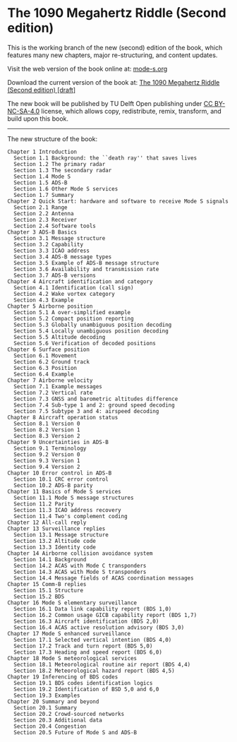 The 1090 Megahertz Riddle (Second edition)
============================================================

This is the working branch of the new (second) edition of the book, which features many new chapters, major re-structuring, and content updates.

Visit the web version of the book online at: [mode-s.org](http://mode-s.org)

Download the current version of the book at: [The 1090 Megahertz Riddle (Second edition) [draft]](https://raw.githubusercontent.com/junzis/the-1090mhz-riddle/master/book.pdf)

The new book will be published by TU Delft Open publishing under [CC BY-NC-SA-4.0](https://creativecommons.org/licenses/by-nc-sa/4.0/) license, which allows copy, redistribute, remix, transform, and build upon this book.

---


The new structure of the book:

```
Chapter 1 Introduction
  Section 1.1 Background: the ``death ray'' that saves lives
  Section 1.2 The primary radar
  Section 1.3 The secondary radar
  Section 1.4 Mode S
  Section 1.5 ADS-B
  Section 1.6 Other Mode S services
  Section 1.7 Summary
Chapter 2 Quick Start: hardware and software to receive Mode S signals
  Section 2.1 Range
  Section 2.2 Antenna
  Section 2.3 Receiver
  Section 2.4 Software tools
Chapter 3 ADS-B Basics
  Section 3.1 Message structure
  Section 3.2 Capability
  Section 3.3 ICAO address
  Section 3.4 ADS-B message types
  Section 3.5 Example of ADS-B message structure
  Section 3.6 Availability and transmission rate
  Section 3.7 ADS-B versions
Chapter 4 Aircraft identification and category
  Section 4.1 Identification (call sign)
  Section 4.2 Wake vortex category
  Section 4.3 Example
Chapter 5 Airborne position
  Section 5.1 A over-simplified example
  Section 5.2 Compact position reporting
  Section 5.3 Globally unambiguous position decoding
  Section 5.4 Locally unambiguous position decoding
  Section 5.5 Altitude decoding
  Section 5.6 Verification of decoded positions
Chapter 6 Surface position
  Section 6.1 Movement
  Section 6.2 Ground track
  Section 6.3 Position
  Section 6.4 Example
Chapter 7 Airborne velocity
  Section 7.1 Example messages
  Section 7.2 Vertical rate
  Section 7.3 GNSS and barometric altitudes difference
  Section 7.4 Sub-type 1 and 2: ground speed decoding
  Section 7.5 Subtype 3 and 4: airspeed decoding
Chapter 8 Aircraft operation status
  Section 8.1 Version 0
  Section 8.2 Version 1
  Section 8.3 Version 2
Chapter 9 Uncertainties in ADS-B
  Section 9.1 Terminology
  Section 9.2 Version 0
  Section 9.3 Version 1
  Section 9.4 Version 2
Chapter 10 Error control in ADS-B
  Section 10.1 CRC error control
  Section 10.2 ADS-B parity
Chapter 11 Basics of Mode S services
  Section 11.1 Mode S message structures
  Section 11.2 Parity
  Section 11.3 ICAO address recovery
  Section 11.4 Two's complement coding
Chapter 12 All-call reply
Chapter 13 Surveillance replies
  Section 13.1 Message structure
  Section 13.2 Altitude code
  Section 13.3 Identity code
Chapter 14 Airborne collision avoidance system
  Section 14.1 Background
  Section 14.2 ACAS with Mode C transponders
  Section 14.3 ACAS with Mode S transponders
  Section 14.4 Message fields of ACAS coordination messages
Chapter 15 Comm-B replies
  Section 15.1 Structure
  Section 15.2 BDS
Chapter 16 Mode S elementary surveillance
  Section 16.1 Data link capability report (BDS 1,0)
  Section 16.2 Common usage GICB capability report (BDS 1,7)
  Section 16.3 Aircraft identification (BDS 2,0)
  Section 16.4 ACAS active resolution advisory (BDS 3,0)
Chapter 17 Mode S enhanced surveillance
  Section 17.1 Selected vertical intention (BDS 4,0)
  Section 17.2 Track and turn report (BDS 5,0)
  Section 17.3 Heading and speed report (BDS 6,0)
Chapter 18 Mode S meteorological services
  Section 18.1 Meteorological routine air report (BDS 4,4)
  Section 18.2 Meteorological hazard report (BDS 4,5)
Chapter 19 Inferencing of BDS codes
  Section 19.1 BDS codes identification logics
  Section 19.2 Identification of BSD 5,0 and 6,0
  Section 19.3 Examples
Chapter 20 Summary and beyond
  Section 20.1 Summary
  Section 20.2 Crowd-sourced networks
  Section 20.3 Additional data
  Section 20.4 Congestion
  Section 20.5 Future of Mode S and ADS-B
```